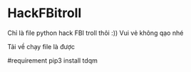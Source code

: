 # HackFBitroll
Chỉ là file python hack FBI troll thôi :))
Vui vẻ không qạo nhé

Tải về chạy file là được

#requirement
pip3 install tdqm
